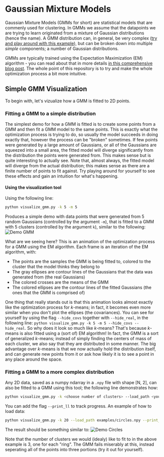# Gaussian Mixture Models
Gaussian Mixture Models (GMMs for short) are statistical models that are commenly used for clustering. In GMMs we assume that the datapoints we are trying to learn originated from a mixture of Gaussian distributions (hence the name). A GMM distribution can, in general, be very complex ([try and play around with this example](https://www.desmos.com/calculator/syrzk1wint)), but can be broken down into multiple _simple_ components; a number of Gaussian distributions.

GMMs are typically trained using the Expectation Maximization (EM) algorithm - you can read about that in more details [in this comprehensive blog post](http://bjlkeng.github.io/posts/the-expectation-maximization-algorithm/). The whole point of this repository is to try and make the whole optimization process a bit more intuitive.

## Simple GMM Visualization
To begin with, let's vizualize how a GMM is fitted to 2D points.

### Fitting a GMM to a simple distribution
The simplest demo for how a GMM is fitted is to create some points from a GMM and then fit a GMM model to the same points. This is exactly what the optimization process is trying to do, so usually the model succeeds in doing exactly that, however the process can be "broken" sometimes. If few points were generated by a large amount of Gaussians, or all of the Gaussians are squeezed into a small area, the fitted model will diverge significantly from the distribution the points were generated from. This makes sense but is quite interesting to actually see. Note that, almost always, the fitted model will diverge from the actual distribution; this makes sense as there are a finite number of points to fit against. Try playing around for yourself to see these effects and gain an intuition for what's happening. 

#### Using the visualization tool
Using the following line:
```bash
python visualize_gmm.py -k 5 -m 5
```
Produces a simple demo with data points that were generated from 5 random Gaussians (controlled by the argument `-m`), that is fitted to a GMM with 5 clusters (controlled by the argument `k`), similar to the following:
![Demo GMM](https://github.com/friedroy/gaussians/blob/master/examples/demo.gif)

What are we seeing here? This is an animation of the optimization process for a GMM using the EM algorithm. Each frame is an iteration of the EM algorithm, with: 
* The points are the samples the GMM is being fitted to, colored to the cluster that the model thinks they belong to
* The gray ellipses are contour lines of the Gaussians that the data was generated from (the real Gaussians) 
* The colored crosses are the means of the GMM 
* The colored ellipses are the contour lines of the fitted Gaussians (the ones that the GMM is comprised of)  

One thing that really stands out is that this animation looks almost exactly like the optimization process for _k_-means; in fact, it becomes even more similar when you don't plot the ellipses (the covariances). You can see for yourself by using the flag `--hide_covs` together with `--hide_real`, in the following line: `python visualize_gmm.py -k 5 -m 5 --hide_covs --hide_real`. So why does it look so much like _k_-means? That's because _k_-means is also fitted using a (sort of) EM algorithm! In fact, the GMM is a sort of generalized _k_-means; instead of simply finding the centers of mass of each cluster, we also say that they are distributed in some manner. The big advantage over _k_-means is that we now actually hold the distribution itself, and can generate new points from it or ask how likely it is to see a point in any place around the space.

### Fitting a GMM to a more complex distribution
Any 2D data, saved as a numpy ndarray in a `.npy` file with shape \[N, 2\], can also be fitted to a GMM using this tool; the following line demonstrates how:
```bash
python visualize_gmm.py -k <choose number of clusters> --load_path <your .npy file path here> [--print_ll]
```
You can add the flag `--print_ll` to track progress. An example of how to load data:
```bash
python visualize_gmm.py -k 20 --load_path examples/circles.npy --print_ll -i 100 --fps 15
```
The result should be something similar to:
![Demo Circles](https://github.com/friedroy/gaussians/blob/master/examples/circles.gif)

Note that the number of clusters we would (idealy) like to fit to in the above example is 3, one for each "ring". The GMM fails miserably at this, instead seperating all of the points into three portions (try it out for yourself).
